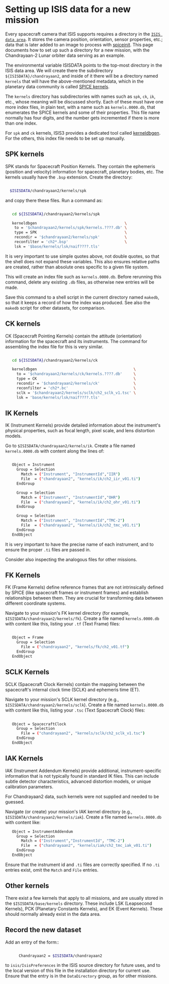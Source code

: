# Setting up ISIS data for a new mission

Every spacecraft camera that ISIS supports requires a directory in the [`ISIS data area`](../../how-to-guides/environment-setup-and-maintenance/isis-data-area.md). It stores the camera position, orientation, sensor properties, etc.; data that is later added to an image to process with [spiceinit](https://isis.astrogeology.usgs.gov/Application/presentation/Tabbed/spiceinit/spiceinit.html). This page documents how to set up such a directory for a new mission, with the Chandrayaan-2 Lunar orbiter data serving as an example.

The environmental variable ISISDATA points to the top-most directory in the ISIS data area. We will create there the subdirectory `${ISISDATA}/chandrayaan2`, and inside of it there will be a directory named ``kernels`` that will have the above-mentioned metadata, which in the planetary data community is called [SPICE kernels](https://naif.jpl.nasa.gov/naif/index.html).

The ``kernels`` directory has subdirectories with names such as ``spk``, ``ck``, ``ik``, etc., whose meaning will be discussed shortly. Each of these must have one more index files, in plain text, with a name such as ``kernels.0000.db``, that enumerates the SPICE kernels and some of their properties. This file name normally has four digits, and the number gets incremented if there is more than one index.

For ``spk`` and ``ck`` kernels, ISIS3 provides a dedicated tool called [kerneldbgen](https://isis.astrogeology.usgs.gov/Application/presentation/Tabbed/kerneldbgen/kerneldbgen.html). For the others, this index file needs to be set up manually.

## SPK kernels

SPK stands for Spacecraft Position Kernels. They contain the ephemeris (position and velocity) information for spacecraft, planetary bodies, etc. The kernels usually have the ``.bsp`` extension. Create the directory:

```sh

  $ISISDATA/chandrayaan2/kernels/spk

```

and copy there these files. Run a command as:

```sh

   cd ${ISISDATA}/chandrayaan2/kernels/spk

   kerneldbgen                                       \
    to = '$chandrayaan2/kernels/spk/kernels.????.db' \
    type = SPK                                       \
    recondir = '$chandrayaan2/kernels/spk'           \
    reconfilter = 'ch2*.bsp'                         \
    lsk = '$base/kernels/lsk/naif????.tls'

```

It is very important to use simple quotes above, not double quotes, so that the shell does not expand these variables. This also ensures relative paths are created, rather than absolute ones specific to a given file system.

This will create an index file such as ``kernels.0000.db``. Before rerunning this command, delete any existing ``.db`` files, as otherwise new entries will be made.

Save this command to a shell script in the current directory named ``makedb``, so that it keeps a record of how the index was produced. See also the ``makedb`` script for other datasets, for comparison.

## CK kernels

 CK (Spacecraft Pointing Kernels) contain the attitude (orientation) information for the spacecraft and its instruments. The command for assembling the index file for this is very similar.

```sh

   cd ${ISISDATA}/chandrayaan2/kernels/ck

   kerneldbgen                                           \
     to = '$chandrayaan2/kernels/ck/kernels.????.db'     \
     type = CK                                           \
     recondir = '$chandrayaan2/kernels/ck'               \
     reconfilter = 'ch2*.bc'                             \
     sclk = '$chandrayaan2/kernels/sclk/ch2_sclk_v1.tsc' \
     lsk = 'base/kernels/lsk/naif????.tls'
```

## IK Kernels

IK (Instrument Kernels) provide detailed information about the instrument's physical properties, such as focal length, pixel scale, and lens distortion models.

Go to ``$ISISDATA/chandrayaan2/kernels/ik``. Create a file named ``kernels.0000.db`` with content along the lines of:

```sh

   Object = Instrument
     Group = Selection
       Match = ("Instrument", "InstrumentId","IIR")
       File  = ("chandrayaan2", "kernels/ik/ch2_iir_v01.ti")
     EndGroup

     Group = Selection
       Match = ("Instrument", "InstrumentId","OHR")
       File  = ("chandrayaan2", "kernels/ik/ch2_ohr_v01.ti")
     EndGroup

     Group = Selection
       Match = ("Instrument", "InstrumentId","TMC-2")
       File  = ("chandrayaan2", "kernels/ik/ch2_tmc_v01.ti")
     EndGroup
   EndObject

```

It is very important to have the precise name of each instrument, and to ensure the proper ``.ti`` files are passed in.

Consider also inspecting the analogous files for other missions.

## FK Kernels

FK (Frame Kernels) define reference frames that are not intrinsically defined by SPICE (like spacecraft frames or instrument frames) and establish relationships between them. They are crucial for transforming data between different coordinate systems.

Navigate to your mission's FK kernel directory (for example, ``$ISISDATA/chandrayaan2/kernels/fk``). Create a file named ``kernels.0000.db`` with content like this, listing your ``.tf`` (Text Frame) files:
   
```sh

   Object = Frame
     Group = Selection
       File = ("chandrayaan2", "kernels/fk/ch2_v01.tf")
     EndGroup
   EndObject

```

## SCLK Kernels

SCLK (Spacecraft Clock Kernels) contain the mapping between the spacecraft's internal clock time (SCLK) and ephemeris time (ET).

Navigate to your mission's SCLK kernel directory (e.g., ``$ISISDATA/chandrayaan2/kernels/sclk``). Create a file named ``kernels.0000.db`` with content like this, listing your ``.tsc`` (Text Spacecraft Clock) files:

```sh
   
   Object = SpacecraftClock
     Group = Selection
       File = ("chandrayaan2", "kernels/sclk/ch2_sclk_v1.tsc")
     EndGroup
   EndObject
```

## IAK Kernels

IAK (Instrument Addendum Kernels) provide additional, instrument-specific information that is not typically found in standard IK files. This can include subtle detector characteristics, advanced distortion models, or unique calibration parameters. 

For Chandrayaan2 data, such kernels were not supplied and needed to be guessed.

Navigate (or create) your mission's IAK kernel directory (e.g., ``$ISISDATA/chandrayaan2/kernels/iak``). Create a file named ``kernels.0000.db`` with content like:

```sh
   Object = InstrumentAddendum
     Group = Selection
       Match = ("Instrument","InstrumentId", "TMC-2")
       File  = ("chandrayaan2", "kernels/iak/ch2_tmc_iak_v01.ti")
     EndGroup
   EndObject
```

Ensure that the instrument id and ``.ti`` files are correctly specified. If no ``.ti`` entries exist, omit the ``Match`` and ``File`` entries.

## Other kernels

There exist a few kernels that apply to all missions, and are usually stored in the ``$ISISDATA/base/kernels`` directory. These include LSK (Leapsecond Kernels), PCK (Planetary Constants Kernels), and EK (Event Kernels). These should normally already exist in the data area.

## Record the new dataset

Add an entry of the form::

```sh

      Chandrayaan2 = $ISISDATA/chandrayaan2
```

to ``isis/IsisPreferences`` in the ISIS source directory for future uses, and to the local version of this file in the installation directory for current use. Ensure that the entry is in the ``DataDirectory`` group, as for other missions.
